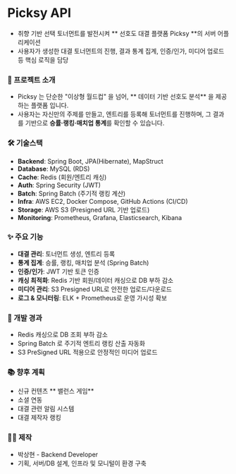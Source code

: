 # Picksy API 

- 취향 기반 선택 토너먼트를 발전시켜 ** 선호도 대결 플랫폼 Picksy **의 서버 어플리케이션
- 사용자가 생성한 대결 토너먼트의 진행, 결과 통계 집계, 인증/인가, 미디어 업로드 등 핵심 로직을 담당


### 🚀 프로젝트 소개 
- Picksy 는 단순한 "이상형 월드컵" 을 넘어, ** 데이터 기반 선호도 분석** 을 제공하는 플랫폼 입니다.
- 사용자는 자신만의 주제를 만들고, 엔트리를 등록해 토너먼트를 진행하며, 그 결과를 기반으로 **승률·랭킹·매치업 통계**를 확인할 수 있습니다.


### 🛠️ 기술스택
- **Backend**: Spring Boot, JPA(Hibernate), MapStruct  
- **Database**: MySQL (RDS)  
- **Cache**: Redis (회원/엔트리 캐싱)  
- **Auth**: Spring Security (JWT)  
- **Batch**: Spring Batch (주기적 랭킹 계산)  
- **Infra**: AWS EC2, Docker Compose, GitHub Actions (CI/CD)  
- **Storage**: AWS S3 (Presigned URL 기반 업로드)  
- **Monitoring**: Prometheus, Grafana, Elasticsearch, Kibana


### ✨ 주요 기능
- **대결 관리**: 토너먼트 생성, 엔트리 등록
- **통계 집계**: 승률, 랭킹, 매치업 분석 (Spring Batch)  
- **인증/인가**: JWT 기반 토큰 인증  
- **캐싱 최적화**: Redis 기반 회원/데이터 캐싱으로 DB 부하 감소  
- **미디어 관리**: S3 Presigned URL로 안전한 업로드/다운로드  
- **로그 & 모니터링**: ELK + Prometheus로 운영 가시성 확보


### 📌 개발 경과
- Redis 캐싱으로 DB 조회 부하 감소
- Spring Batch 로 주기적 엔트리 랭킹 산출 자동화
- S3 PreSigned URL 적용으로 안정적인 미디어 업로드


### 📚 향후 계획
- 신규 컨텐츠 ** 밸런스 게임**
- 소셜 연동
- 대결 관련 알림 시스템
- 대결 제작자 랭킹
 

### 👨‍💻 제작
- 박상현 - Backend Developer
- 기획, 서버/DB 설계, 인프라 및 모니털이 환경 구축

